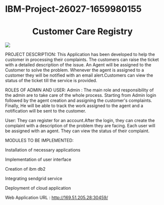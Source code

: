 # IBM-Project-26027-1659980155
<h1><center>Customer Care Registry</center></h1>
<img src="https://imageio.forbes.com/blogs-images/coxbusiness/files/2015/10/customer_service_1.640.jpg?format=jpg&width=960">

PROJECT DESCRIPTION:
This Application has been developed to help the customer in processing their complaints.  The customers can raise the ticket with a detailed description of the issue.  An Agent will be assigned to the Customer to solve the problem.  Whenever the agent is assigned to a customer they will be notified with an email alert.Customers can view the status of the ticket till the service is provided.

ROLES OF ADMIN AND USER:
Admin : The main role and responsibility of the admin are to take care of the whole process.  Starting from Admin login followed by the agent creation and assigning the customer's complaints.  Finally, He will be able to track the work assigned to the agent and a notification will be sent to the customer.
 
User:  They can register for an account.After the login, they can create the complaint with a description of the problem they are facing.  Each user will be assigned with an agent.  They can view the status of their complaint.

MODULES TO BE IMPLEMENTED:

Installation of necessary applications

Implementation of user interface 

Creation of ibm db2

Integrating sendgrid service

Deployment of cloud application
 
Web Application URL : http://169.51.205.28:30459/


